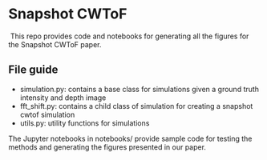 # Snapshot CWToF
​
This repo provides code and notebooks for generating all the figures for the Snapshot CWToF paper.
​
## File guide​
- simulation.py: contains a base class for simulations given a ground truth intensity and depth image
- fft_shift.py: contains a child class of simulation for creating a snapshot cwtof simulation
- utils.py: utility functions for simulations

The Jupyter notebooks in notebooks/ provide sample code for testing the methods and generating the figures presented in our paper.
